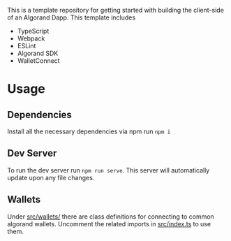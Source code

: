 This is a template repository for getting started with building the client-side of an Algorand Dapp. This template includes

* TypeScript
* Webpack
* ESLint
* Algorand SDK
* WalletConnect

# Usage

## Dependencies

Install all the necessary dependencies via npm run `npm i`

## Dev Server

To run the dev server run `npm run serve`. This server will automatically update upon any file changes. 

## Wallets

Under [src/wallets/](src/wallets/) there are class definitions for connecting to common algorand wallets. Uncomment the related imports in [src/index.ts](src/index.ts) to use them.
